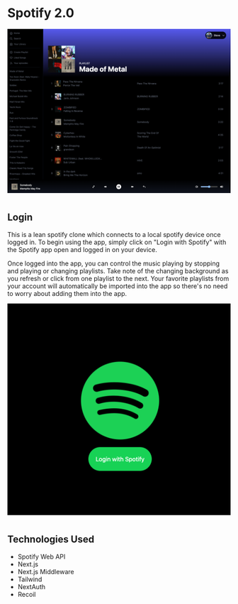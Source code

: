 # Spotify 2.0

![playlist](spotify2_playlist.png)
#
## Login 

This is a lean spotify clone which connects to a local spotify device once logged in. To begin using the app, simply click on "Login with Spotify" with the Spotify app open and logged in on your device. 

Once logged into the app, you can control the music playing by stopping and playing or changing playlists. Take note of the changing background as you refresh or click from one playlist to the next. Your favorite playlists from your account will automatically be imported into the app so there's no need to worry about adding them into the app. 



![login](spotify2_login.png)
#
## Technologies Used

- Spotify Web API
- Next.js
- Next.js Middleware
- Tailwind
- NextAuth
- Recoil 
